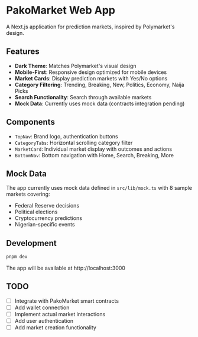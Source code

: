 # PakoMarket Web App

A Next.js application for prediction markets, inspired by Polymarket's design.

## Features

- **Dark Theme**: Matches Polymarket's visual design
- **Mobile-First**: Responsive design optimized for mobile devices
- **Market Cards**: Display prediction markets with Yes/No options
- **Category Filtering**: Trending, Breaking, New, Politics, Economy, Naija Picks
- **Search Functionality**: Search through available markets
- **Mock Data**: Currently uses mock data (contracts integration pending)

## Components

- `TopNav`: Brand logo, authentication buttons
- `CategoryTabs`: Horizontal scrolling category filter
- `MarketCard`: Individual market display with outcomes and actions
- `BottomNav`: Bottom navigation with Home, Search, Breaking, More

## Mock Data

The app currently uses mock data defined in `src/lib/mock.ts` with 8 sample markets covering:

- Federal Reserve decisions
- Political elections
- Cryptocurrency predictions
- Nigerian-specific events

## Development

```bash
pnpm dev
```

The app will be available at http://localhost:3000

## TODO

- [ ] Integrate with PakoMarket smart contracts
- [ ] Add wallet connection
- [ ] Implement actual market interactions
- [ ] Add user authentication
- [ ] Add market creation functionality
